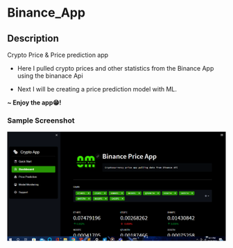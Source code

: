 # Binance_App

## Description

Crypto Price & Price prediction app

* Here I pulled crypto prices and other statistics from the Binance App using the binanace Api

* Next I will be creating a price prediction model with ML.

**\~ Enjoy the app😁!**

### Sample Screenshot
![image](https://github.com/VanessaAttaFynn/Binance_App/blob/main/images/screenshot.PNG)
